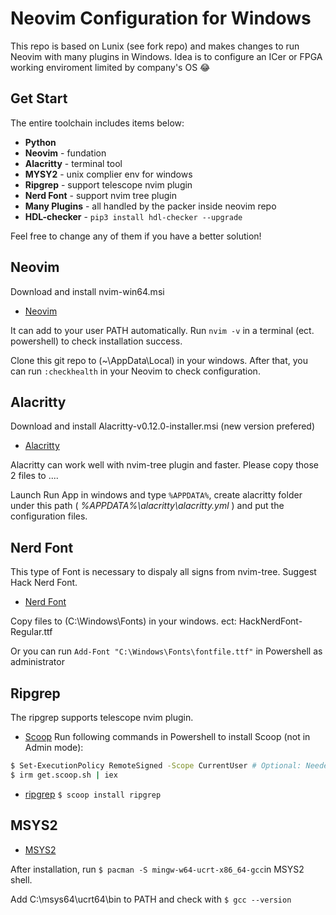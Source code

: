 # Neovim Configuration for Windows
This repo is based on Lunix (see fork repo) and makes changes to run Neovim with many plugins in Windows. Idea is to configure an ICer or FPGA working enviroment limited by company's OS 😂

## Get Start
The entire toolchain includes items below:
* **Python**
* **Neovim** - fundation
* **Alacritty** - terminal tool
* **MYSY2** - unix complier env for windows
* **Ripgrep** - support telescope nvim plugin
* **Nerd Font** - support nvim tree plugin
* **Many Plugins** - all handled by the packer inside neovim repo
* **HDL-checker** - ```pip3 install hdl-checker --upgrade```

Feel free to change any of them if you have a better solution!

## Neovim
Download and install nvim-win64.msi
- [Neovim](https://github.com/neovim/neovim/releases/tag/stable)

It can add to your user PATH automatically. Run ```nvim -v``` in a terminal (ect. powershell) to check installation success.

Clone this git repo to (~\AppData\Local\) in your windows. After that, you can run ``` :checkhealth ``` in your Neovim to check configuration.

## Alacritty
Download and install Alacritty-v0.12.0-installer.msi (new version prefered)
- [Alacritty](https://github.com/alacritty/alacritty/releases)

Alacritty can work well with nvim-tree plugin and faster. Please copy those 2 files to ....

Launch Run App in windows and type ``` %APPDATA% ```, create alacritty folder under this path ( *%APPDATA%\alacritty\alacritty.yml* ) and put the configuration files.

## Nerd Font
This type of Font is necessary to dispaly all signs from nvim-tree. Suggest Hack Nerd Font.
- [Nerd Font](https://www.nerdfonts.com/font-downloads)

Copy files to (C:\Windows\Fonts) in your windows. ect: HackNerdFont-Regular.ttf 

Or you can run ```Add-Font "C:\Windows\Fonts\fontfile.ttf"``` in Powershell as administrator

## Ripgrep
The ripgrep supports telescope nvim plugin.
- [Scoop](https://scoop.sh/#/)
Run following commands in Powershell to install Scoop (not in Admin mode):
```bash
$ Set-ExecutionPolicy RemoteSigned -Scope CurrentUser # Optional: Needed to run a remote script the first time
$ irm get.scoop.sh | iex
```
- [ripgrep](https://github.com/BurntSushi/ripgrep#installation)
```$ scoop install ripgrep```

## MSYS2
- [MSYS2](https://www.msys2.org/)

After installation, run ``` $ pacman -S mingw-w64-ucrt-x86_64-gcc ```in MSYS2 shell.

Add C:\msys64\ucrt64\bin to PATH and check with ``` $ gcc --version ```
